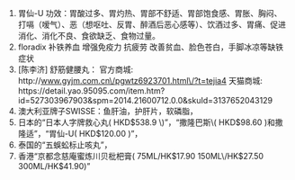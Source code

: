 1. 胃仙-U
  功效：胃酸过多、胃灼热、胃部不舒适、胃部饱食感、胃胀、胸闷、打嗝（嗳气）、恶（想呕吐、反胃、醉酒后恶心感等）、饮酒过多、胃痛、促进消化、消化不良、食欲缺乏、食物过量。 
2. floradix
  补铁养血 增强免疫力 抗疲劳 改善贫血、脸色苍白，手脚冰凉等缺铁症状
3. \[陈李济\] 舒筋健腰丸：
  官方商城: http:\/\/www.gyjm.com.cn\/pgwtz6923701.html\/?t=tejia4
  天猫商城: https:\/\/detail.yao.95095.com\/item.htm?id=527303967903&spm=2014.21600712.0.0&skuId=3137652043129
4. 澳大利亚牌子SWISSE：鱼肝油，护肝片，软磷脂，
5. 日本的“日本人字牌救心丸\( HKD$538.9 \)”，“撒隆巴斯\( HKD$98.60 \)和撒隆适”，“胃仙-U\( HKD$120.00 \)”，
6. 泰国的“五蜈蚣标止咳丸”，
7. 香港“京都念慈庵蜜炼川贝枇杷膏\( 75ML\/HK$17.90  150ML\/HK$27.50  300ML\/HK$41.90\)”

